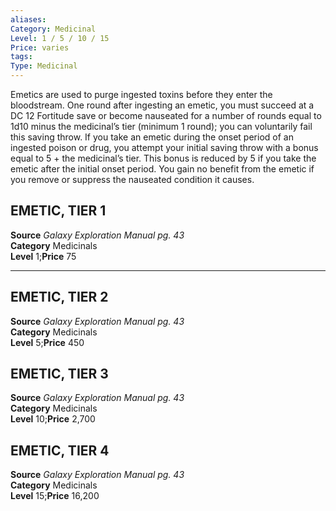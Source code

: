 ```yaml
---
aliases: 
Category: Medicinal
Level: 1 / 5 / 10 / 15
Price: varies 
tags: 
Type: Medicinal
---
```

Emetics are used to purge ingested toxins before they enter the bloodstream. One round after ingesting an emetic, you must succeed at a DC 12 Fortitude save or become nauseated for a number of rounds equal to 1d10 minus the medicinal’s tier (minimum 1 round); you can voluntarily fail this saving throw. If you take an emetic during the onset period of an ingested poison or drug, you attempt your initial saving throw with a bonus equal to 5 + the medicinal’s tier. This bonus is reduced by 5 if you take the emetic after the initial onset period. You gain no benefit from the emetic if you remove or suppress the nauseated condition it causes.  

##  EMETIC, TIER 1

**Source** _Galaxy Exploration Manual pg. 43_  
**Category** Medicinals  
**Level** 1;**Price** 75

---

##  EMETIC, TIER 2

**Source** _Galaxy Exploration Manual pg. 43_  
**Category** Medicinals  
**Level** 5;**Price** 450

##  EMETIC, TIER 3

**Source** _Galaxy Exploration Manual pg. 43_  
**Category** Medicinals  
**Level** 10;**Price** 2,700

##  EMETIC, TIER 4

**Source** _Galaxy Exploration Manual pg. 43_  
**Category** Medicinals  
**Level** 15;**Price** 16,200
